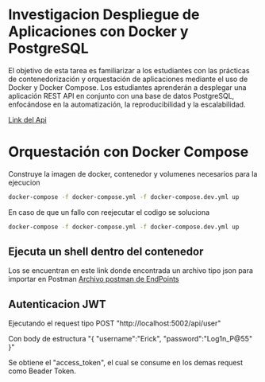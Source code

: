 # Investigacion Despliegue de Aplicaciones con Docker y PostgreSQL

El objetivo de esta tarea es familiarizar a los estudiantes con las prácticas de contenedorización y orquestación de aplicaciones mediante el uso de Docker y Docker Compose. Los estudiantes aprenderán a desplegar
una aplicación REST API en conjunto con una base de datos PostgreSQL, enfocándose en la automatización,
la reproducibilidad y la escalabilidad.

[Link del Api](http://127.0.0.1:5000/api/tasks)

# Orquestación con Docker Compose

Construye la imagen de docker, contenedor y volumenes necesarios para la ejecucion
``` bash
docker-compose -f docker-compose.yml -f docker-compose.dev.yml up
```
En caso de que un fallo con reejecutar el codigo se soluciona
``` bash example-bad
docker-compose -f docker-compose.yml -f docker-compose.dev.yml up
```

## Ejecuta un shell dentro del contenedor

Los se encuentran en este link donde encontrada un archivo tipo json para importar en Postman
[Archivo postman de EndPoints](https://github.com/StefWalker/Repo-BD2-G02/blob/main/Tareas/TC01/TC01-Endpoints.postman_collection.json)

## Autenticacion JWT

Ejecutando el request tipo POST "http://localhost:5002/api/user"

Con body de estructura "{
    "username":"Erick",
    "password":"Log1n_P@55"
}"

Se obtiene el "access_token", el cual se consume en los demas request como Beader Token.

